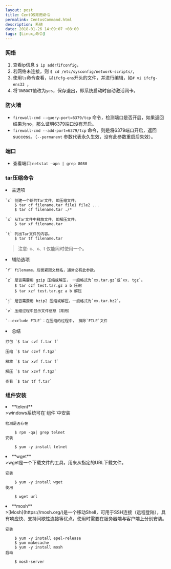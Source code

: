 ```yaml
---
layout: post
title: CentOS常用命令
permalink: CentosCommand.html
description: 系统
date: 2018-01-26 14:09:07 +08:00
tags: [Linux,命令]
---
```

### 网络
1. 查看ip信息 `$ ip addr`/`ifconfig`，
2. 若网络未连接，则 `$ cd /etc/sysconfig/network-scripts/`，
3. 使用`ls`命令查看，以`ifcfg-ens`开头的文件，并进行编辑，如`# vi ifcfg-ens33 `，
4. 将'`ONBOOT`值改为`yes`，保存退出，即系统启动时自动激活网卡。

### 防火墙
- `firewall-cmd --query-port=6379/tcp` 命令，检测端口是否开启，如果返回结果为no，那么证明6379端口没有开启。
- `firewall-cmd --add-port=6379/tcp` 命令，则是将6379端口开启，返回success。（`--permanent` 参数代表永久生效，没有此参数重启后失效）。

### 端口
- 查看端口 `netstat –apn | grep 8080`

### tar压缩命令

<li>主选项</li>

    `c` 创建一个新的Tar文件，即压缩文件。
        $ tar cf filename.tar file1 file2 ...
        $ tar cf filename.tar ./*  

    `x` 从Tar文件中释放文件，即解压文件。
        $ tar xf filename.tar 

    `t` 列出Tar文件的内容。
        $ tar tf filename.tar

 > 注意: c、x、t 仅能同时使用一个。
 
<li>辅助选项</li>
    
    `f` filename，后面紧跟文档名，通常必有此参数。
    
    `z` 是否需要用 gzip 压缩或解压， 一般格式为`xx.tar.gz`或`xx. tgz`。
        $ tar czf test.tar.gz a b 压缩
        $ tar xzf test.tar.gz a b 解压

    `j` 是否需要用 bzip2 压缩或解压，一般格式为`xx.tar.bz2`。
    
    `v` 压缩过程中显示文件信息（常用） 
    
    `--exclude FILE`：在压缩的过程中， 排除`FILE`文件
    
<li>总结</li>

    打包 `$ tar cvf f.tar f`
    
    压缩 `$ tar czvf f.tgz`
    
    释放 `$ tar xvf f.tar f`
    
    解压 `$ tar xzvf f.tgz`
    
    查看 `$ tar tf f.tar`
    
### 组件安装

<li>**telent**</li>
    >windows系统可在`组件`中安装

    检测是否存在
     
        $ rpm -qa| grep telnet
    安装

        $ yum -y install telnet

<li>**wget**</li>
    >wget是一个下载文件的工具，用来从指定的URL下载文件。
     
    安装

        $ yum -y install wget
    使用

        $ wget url

<li>**mosh**</li>
    >[Mosh](https://mosh.org/)是一个移动Shell，可用于SSH连接（远程登陆），具有响应快、支持间歇性连接等优点，使用时需要在服务器端与客户端上分别安装。

    安装

        $ yum -y install epel-release
        $ yum makecache
        $ yum -y install mosh
    启动

        $ mosh-server
